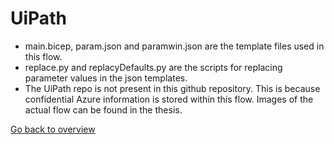 # UiPath

- main.bicep, param.json and paramwin.json are the template files used in this flow.
- replace.py and replacyDefaults.py are the scripts for replacing parameter values in the json templates.
- The UiPath repo is not present in this github repository. This is because confidential Azure information is stored within this flow. Images of the actual flow can be found in the thesis.

[Go back to overview](../README.md)